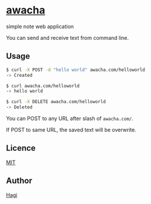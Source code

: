 # [awacha](https://awacha.com/)

simple note web application

You can send and receive text from command line.

## Usage

```bash
$ curl -X POST -d "hello world" awacha.com/helloworld
-> Created

$ curl awacha.com/helloworld
-> hello world

$ curl -X DELETE awacha.com/helloworld
-> Deleted
```

You can POST to any URL after slash of `awacha.com/`.

If POST to same URL, the saved text will be overwrite.

## Licence

[MIT](https://github.com/iPolyomino/awacha/blob/master/LICENSE)

## Author

[Hagi](https://github.com/iPolyomino)

